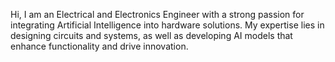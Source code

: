 
Hi, I am an Electrical and Electronics Engineer with a strong passion for integrating Artificial Intelligence into hardware solutions.
My expertise lies in designing circuits and systems, as well as developing AI models that enhance functionality and drive innovation.
<!---
Electrobello1/Electrobello1 is a ✨ special ✨ repository because its `README.md` (this file) appears on your GitHub profile.
You can click the Preview link to take a look at your changes.
--->
